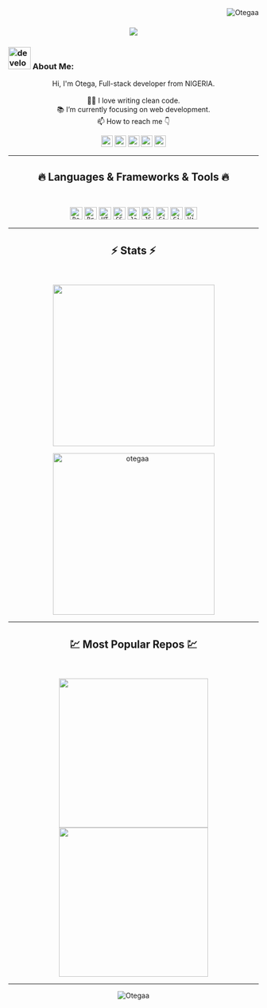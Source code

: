 <img align="right" src="https://visitor-badge.laobi.icu/badge?page_id=Otegaa/Otegaa" alt="Otegaa">    
<!-- [![Typing SVG](https://readme-typing-svg.herokuapp.com?center=true&lines=This+is+HalemoGPA;Nice+to+meet+you+%F0%9F%91%8B)](https://git.io/typing-svg)       -->

<h1 align="center">
  <a href="https://git.io/typing-svg">
    <img src="https://readme-typing-svg.herokuapp.com/?lines=This+is+Otega;Welcome+to+my+page+%F0%9F%91%8B&center=true&size=30">
  </a>
</h1>
   
###  <img src="/images/Developer.gif" alt="developer gif"  height="45px">  About Me:
<p align="center">
  Hi, I'm Otega, Full-stack developer from NIGERIA.
  <br>
  <br>
  👩‍💻  I love writing clean code.
  <br>
  📚  I’m currently focusing on web development.
  <br>
  📫 How to reach me 👇
</p>
<p align="center"> <a href="https://www.linkedin.com/in/blessing-ekiugbo/"><img src="https://img.shields.io/badge/linkedin-%230077B5.svg?&style=for-the-badge&logo=linkedin&logoColor=white" height=23></a> <a href="mailto:ekiugbotega@gmail.com"><img src="https://img.shields.io/badge/Gmail-D14836?style=for-the-badge&logo=gmail&logoColor=white" height=23></a> <a href="https://www.facebook.com/blessing.ekiugbo"><img src="https://img.shields.io/badge/Facebook-1877F2?style=for-the-badge&logo=facebook&logoColor=white" height=23></a> <a href="https://github.com/Otegaa"><img src="https://img.shields.io/badge/GitHub-100000?style=for-the-badge&logo=github&logoColor=white" height=23></a> <a href="https://t.me/O_tegaaa"><img src="https://img.shields.io/badge/Telegram-2CA5E0?style=for-the-badge&logo=telegram&logoColor=white" height=23></a></p>
<hr>
<h2 align="center">🔥 Languages & Frameworks & Tools 🔥</h2><br>
<p align="center">
<!--   <code><img title="C" height="25" src="images/c.svg"></code> -->
<!--  <code><img title="C++" height="25" src="images/cpp.svg"></code> -->
   <code><img title="React" height="25" src="images/react-original.svg"></code> 
  <code><img title="Problem Solving" height="25" src="images/problemSolving.png"></code>
<!--   <code><img title="C#" height="25" src="images/cSharp.svg"></code> -->
  <code><img title="HTML5" height="25" src="images/html5.svg"></code>
  <code><img title="CSS" height="25" src="images/css.svg"></code>
  <code><img title="Javascript" height="25" src="images/javascript.svg"></code>
  <code><img title="JSON" height="25" src="images/json.svg"></code>
  <code><img title="Git" height="25" src="images/git-original.svg"></code>
  <code><img title="GitHub" height="25" src="images/github.svg"></code>
  <code><img title="Visual Studio Code" height="25" src="images/vscode.png"></code>
</p>
<hr>

<h2 align="center">⚡ Stats ⚡</h2>
<br>



<p align="center">
<a href="https://github.com/Otegaa">
      <img width=325  src="https://github-readme-stats.vercel.app/api/top-langs/?username=Otegaa&hide=c%23,powershell,Mathematica,Ruby,Objective-C,Objective-C%2b%2b,Cuda&title_color=61dafb&text_color=ffffff&icon_color=61dafb&bg_color=20232a&langs_count=8&layout=compact&border_color=61dafb&hide_border=true" />

 </a>
</p>

<p align="center">
 <a href="https://github.com/Otegaa">
  <img width=325 align="center" src="https://github-readme-stats.vercel.app/api?username=otegaa&hide=c%23,powershell,Mathematica,Ruby,Objective-C,Objective-C%2b%2b,Cuda&title_color=61dafb&text_color=ffffff&icon_color=61dafb&bg_color=20232a&langs_count=8&layout=compact&border_color=61dafb&hide_border=true" alt="otegaa" />
  </a>
</p>

<hr>
<h2 align="center">💹 Most Popular Repos 💹</h2>
<br>
<p align="center">
<a href="[https://github.com/Otegaa/IWES-Conference-2023/](https://github.com/Otegaa/IWES-Conference-2023)">
  <img width=300 align="center" src="https://github-readme-stats.vercel.app/api/pin/?username=Otegaa&repo=IWES-Conference-2023&title_color=ffffff&text_color=c9cacc&icon_color=2bbc8a&bg_color=1d1f21" />
</a>   
  
<a href="[https://github.com/Otegaa/setup-and-mobile-first](https://github.com/Otegaa/setup-and-mobile-first)">
  <img width=300 align="center" src="https://github-readme-stats.vercel.app/api/pin/?username=Otegaa&repo=setup-and-mobile-first&title_color=ffffff&text_color=c9cacc&icon_color=2bbc8a&bg_color=1d1f21" />
</a>    

</p>

<hr>


<p  align="center">
<img src="https://visitor-badge.laobi.icu/badge?page_id=Otegaa/Otegaa" alt="Otegaa"/>       
</p>










<!---
Otegaa/Otegaa is a ✨ special ✨ repository because its `README.md` (this file) appears on your GitHub profile.
You can click the Preview link to take a look at your changes.
--->
